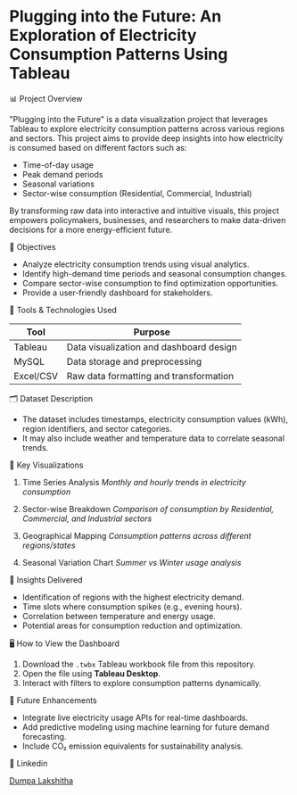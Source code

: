 # Plugging into the Future: An Exploration of Electricity Consumption Patterns Using Tableau

📊 Project Overview

"Plugging into the Future" is a data visualization project that leverages Tableau to explore electricity consumption patterns across various regions and sectors. This project aims to provide deep insights into how electricity is consumed based on different factors such as:

- Time-of-day usage
- Peak demand periods
- Seasonal variations
- Sector-wise consumption (Residential, Commercial, Industrial)

By transforming raw data into interactive and intuitive visuals, this project empowers policymakers, businesses, and researchers to make data-driven decisions for a more energy-efficient future.


🎯 Objectives

- Analyze electricity consumption trends using visual analytics.
- Identify high-demand time periods and seasonal consumption changes.
- Compare sector-wise consumption to find optimization opportunities.
- Provide a user-friendly dashboard for stakeholders.


🧰 Tools & Technologies Used

| Tool          | Purpose                                 |
|---------------|-----------------------------------------|
|   Tableau     | Data visualization and dashboard design |
|   MySQL       | Data storage and preprocessing          |
|   Excel/CSV   | Raw data formatting and transformation  |



🗂️ Dataset Description

- The dataset includes timestamps, electricity consumption values (kWh), region identifiers, and sector categories.
- It may also include weather and temperature data to correlate seasonal trends.



📌 Key Visualizations

1. Time Series Analysis
   _Monthly and hourly trends in electricity consumption_

2. Sector-wise Breakdown 
   _Comparison of consumption by Residential, Commercial, and Industrial sectors_

3. Geographical Mapping 
   _Consumption patterns across different regions/states_

4. Seasonal Variation Chart
   _Summer vs Winter usage analysis_



🧠 Insights Delivered

- Identification of regions with the highest electricity demand.
- Time slots where consumption spikes (e.g., evening hours).
- Correlation between temperature and energy usage.
- Potential areas for consumption reduction and optimization.


 🖥️ How to View the Dashboard

1. Download the `.twbx` Tableau workbook file from this repository.
2. Open the file using **Tableau Desktop**.
3. Interact with filters to explore consumption patterns dynamically.


🔮 Future Enhancements

- Integrate live electricity usage APIs for real-time dashboards.
- Add predictive modeling using machine learning for future demand forecasting.
- Include CO₂ emission equivalents for sustainability analysis.


👤 Linkedin

[Dumpa Lakshitha](https://www.linkedin.com/in/lakshitha123)




